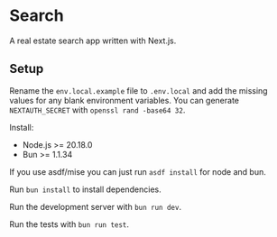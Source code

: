 # Search

A real estate search app written with Next.js.

## Setup

Rename the `env.local.example` file to `.env.local` and add the missing values for any blank environment variables. You can generate `NEXTAUTH_SECRET` with `openssl rand -base64 32`.

Install:
* Node.js >= 20.18.0
* Bun >= 1.1.34 

If you use asdf/mise you can just run `asdf install` for node and bun.

Run `bun install` to install dependencies.

Run the development server with `bun run dev`.

Run the tests with `bun run test`.
